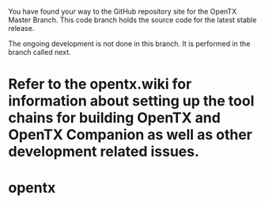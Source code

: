 
You have found your way to the GitHub repository site for the OpenTX Master Branch. This code branch holds the source code for the latest stable release.    

The ongoing development is not done in this branch. It is performed in the branch called next.

Refer to the opentx.wiki for information about setting up the tool chains for building OpenTX and OpenTX Companion as well as other development related issues.
=======
opentx
======
